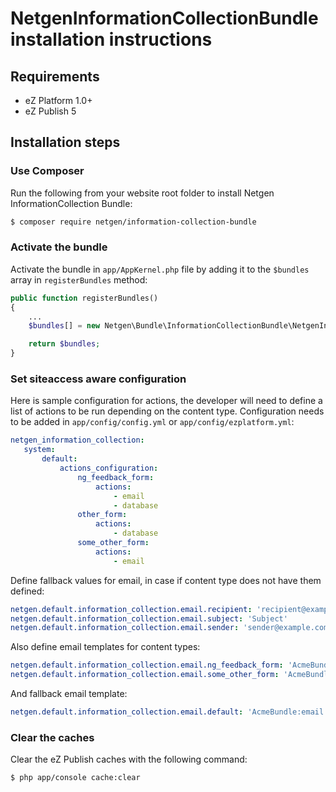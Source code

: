 NetgenInformationCollectionBundle installation instructions
===========================================================

Requirements
------------

* eZ Platform 1.0+
* eZ Publish 5

Installation steps
------------------

### Use Composer

Run the following from your website root folder to install Netgen InformationCollection Bundle:

```bash
$ composer require netgen/information-collection-bundle
```

### Activate the bundle

Activate the bundle in `app/AppKernel.php` file by adding it to the `$bundles` array in `registerBundles` method:

```php
public function registerBundles()
{
    ...
    $bundles[] = new Netgen\Bundle\InformationCollectionBundle\NetgenInformationCollectionBundle();

    return $bundles;
}
```

### Set siteaccess aware configuration

Here is sample configuration for actions, the developer will need to define a list of actions to be run depending on the content type.
Configuration needs to be added in `app/config/config.yml` or `app/config/ezplatform.yml`:

```yaml
netgen_information_collection:
   system:
       default:
           actions_configuration:
               ng_feedback_form:
                   actions:
                       - email
                       - database
               other_form:
                   actions:
                       - database
               some_other_form:
                   actions: 
                       - email
```

Define fallback values for email, in case if content type does not have them defined:

```yaml
netgen.default.information_collection.email.recipient: 'recipient@example.com'
netgen.default.information_collection.email.subject: 'Subject'
netgen.default.information_collection.email.sender: 'sender@example.com'
```

Also define email templates for content types:

```yaml
netgen.default.information_collection.email.ng_feedback_form: 'AcmeBundle:email:ng_feedback_form.html.twig'
netgen.default.information_collection.email.some_other_form: 'AcmeBundle:email:some_other_form.html.twig'
```

And fallback email template:

```yaml
netgen.default.information_collection.email.default: 'AcmeBundle:email:default.html.twig'
```

### Clear the caches

Clear the eZ Publish caches with the following command:

```bash
$ php app/console cache:clear
```
